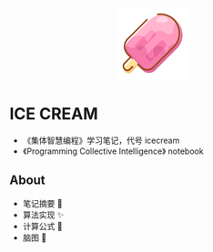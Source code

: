 <div align=center><img src='https://github.com/mymmon/PCL-notebook/blob/master/_Pic/%E6%A3%92%E5%86%B0.png' /></div>

# ICE CREAM
- 《集体智慧编程》学习笔记，代号 icecream
- 《Programming Collective Intelligence》 notebook

## About

- 笔记摘要 📒
- 算法实现 ✨
- 计算公式 🌲
- 脑图 🧠